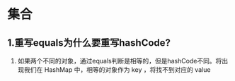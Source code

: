 # 集合

## 1.重写equals为什么要重写hashCode?
1. 如果两个不同的对象，通过equals判断是相等的，但是hashCode不同。将出现我们在 HashMap 中，相等的对象作为 key ，将找不到对应的 value 
